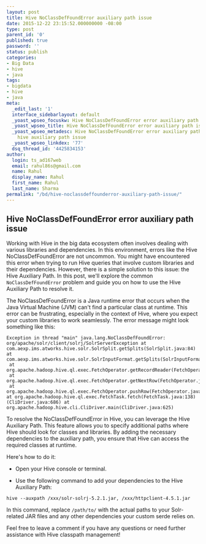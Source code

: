 ```yaml
---
layout: post
title: Hive NoClassDefFoundError auxiliary path issue
date: 2015-12-22 23:15:52.000000000 -08:00
type: post
parent_id: '0'
published: true
password: ''
status: publish
categories:
- Big Data
- hive
- java
tags:
- bigdata
- hive
- java
meta:
  _edit_last: '1'
  interface_sidebarlayout: default
  _yoast_wpseo_focuskw: Hive NoClassDefFoundError error auxiliary path issue
  _yoast_wpseo_title: Hive NoClassDefFoundError error auxiliary path issue
  _yoast_wpseo_metadesc: Hive NoClassDefFoundError error auxiliary path issue. Resolve
    hive auxiliary path issue
  _yoast_wpseo_linkdex: '77'
  dsq_thread_id: '4425834153'
author:
  login: ts_ad167web
  email: rahul86s@gmail.com
  name: Rahul
  display_name: Rahul
  first_name: Rahul
  last_name: Sharma
permalink: "/bd/hive-noclassdeffounderror-auxiliary-path-issue/"
---
```


## Hive NoClassDefFoundError error auxiliary path issue

Working with Hive in the big data ecosystem often involves dealing with various libraries and dependencies. In this environment, errors like the Hive NoClassDefFoundError are not uncommon. You might have encountered this error when trying to run Hive queries that involve custom libraries and their dependencies. However, there is a simple solution to this issue: the Hive Auxiliary Path. In this post, we'll explore the common `NoClassDefFoundError` problem and guide you on how to use the Hive Auxiliary Path to resolve it.


The NoClassDefFoundError is a Java runtime error that occurs when the Java Virtual Machine (JVM) can't find a particular class at runtime. This error can be frustrating, especially in the context of Hive, where you expect your custom libraries to work seamlessly. The error message might look something like this:

```
Exception in thread "main" java.lang.NoClassDefFoundError: 
org/apache/solr/client/solrj/SolrServerException at 
com.aexp.ims.atworks.hive.solr.SolrSplit.getSplits(SolrSplit.java:84) at com.aexp.ims.atworks.hive.solr.SolrInputFormat.getSplits(SolrInputFormat.java:91)
 at org.apache.hadoop.hive.ql.exec.FetchOperator.getRecordReader(FetchOperator.java:419) 
 at org.apache.hadoop.hive.ql.exec.FetchOperator.getNextRow(FetchOperator.java:573) 
 at org.apache.hadoop.hive.ql.exec.FetchOperator.pushRow(FetchOperator.java:546) at org.apache.hadoop.hive.ql.exec.FetchTask.fetch(FetchTask.java:138)
(CliDriver.java:686) at org.apache.hadoop.hive.cli.CliDriver.main(CliDriver.java:625)
```

To resolve the NoClassDefFoundError in Hive, you can leverage the Hive Auxiliary Path. This feature allows you to specify additional paths where Hive should look for classes and libraries. By adding the necessary dependencies to the auxiliary path, you ensure that Hive can access the required classes at runtime.


Here's how to do it:

- Open your Hive console or terminal.

- Use the following command to add your dependencies to the Hive Auxiliary Path: 

```
hive --auxpath /xxx/solr-solrj-5.2.1.jar, /xxx/httpclient-4.5.1.jar
```
In this command, replace `/path/to/` with the actual paths to your Solr-related JAR files and any other dependencies your custom serde relies on.


Feel free to leave a comment if you have any questions or need further assistance with Hive classpath management!